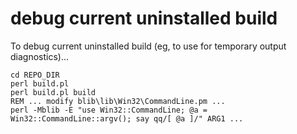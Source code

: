 <!DOCTYPE markdown>

# debug current uninstalled build

To debug current uninstalled build (eg, to use for temporary output diagnostics)...

```
cd REPO_DIR
perl build.pl
perl build.pl build
REM ... modify blib\lib\Win32\CommandLine.pm ...
perl -Mblib -E "use Win32::CommandLine; @a = Win32::CommandLine::argv(); say qq/[ @a ]/" ARG1 ...
```
